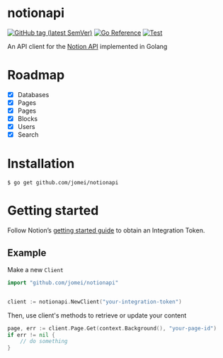 # notionapi
[![GitHub tag (latest SemVer)](https://img.shields.io/github/v/tag/jomei/notionapi?label=go%20module)](https://github.com/jomei/notionapi/tags)
[![Go Reference](https://pkg.go.dev/badge/github.com/jomei/notionapi.svg)](https://pkg.go.dev/github.com/jomei/notionapi)
[![Test](https://github.com/jomei/notionapi/actions/workflows/test.yml/badge.svg)](https://github.com/jomei/notionapi/actions/workflows/test.yml)

An API client for the [Notion API](https://developers.notion.com/) implemented in Golang

# Roadmap
- [x] Databases
- [x] Pages
- [x] Pages
- [x] Blocks
- [x] Users
- [x] Search

# Installation

```
$ go get github.com/jomei/notionapi
```

# Getting started
Follow Notion’s [getting started guide](https://developers.notion.com/docs/getting-started) to obtain an Integration Token.

## Example

Make a new `Client`

```go
import "github.com/jomei/notionapi"


client := notionapi.NewClient("your-integration-token")
```
Then, use client's methods to retrieve or update your content

```go
page, err := client.Page.Get(context.Background(), "your-page-id")
if err != nil {
	// do something
}
```
